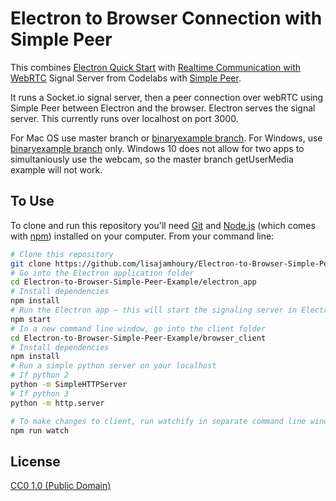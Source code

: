 # Electron to Browser Connection with Simple Peer

This combines [Electron Quick Start](https://electronjs.org/docs/tutorial/quick-start) with [Realtime Communication with WebRTC](https://codelabs.developers.google.com/codelabs/webrtc-web/#0) Signal Server from Codelabs with [Simple Peer](https://github.com/feross/simple-peer).

It runs a Socket.io signal server, then a peer connection over webRTC using Simple Peer between Electron and the browser. Electron serves the signal server. This currently runs over localhost on port 3000.

For Mac OS use master branch or [binaryexample branch](https://github.com/lisajamhoury/Electron-to-Browser-Simple-Peer-Example/tree/binaryexample). For Windows, use [binaryexample branch](https://github.com/lisajamhoury/Electron-to-Browser-Simple-Peer-Example/tree/binaryexample) only. Windows 10 does not allow for two apps to simultaniously use the webcam, so the master branch getUserMedia example will not work.

## To Use

To clone and run this repository you'll need [Git](https://git-scm.com) and [Node.js](https://nodejs.org/en/download/) (which comes with [npm](http://npmjs.com)) installed on your computer. From your command line:

```bash
# Clone this repository
git clone https://github.com/lisajamhoury/Electron-to-Browser-Simple-Peer-Example
# Go into the Electron application folder
cd Electron-to-Browser-Simple-Peer-Example/electron_app
# Install dependencies
npm install
# Run the Electron app — this will start the signaling server in Electron
npm start
# In a new command line window, go into the client folder
cd Electron-to-Browser-Simple-Peer-Example/browser_client
# Install dependencies
npm install
# Run a simple python server on your localhost
# If python 2
python -m SimpleHTTPServer
# If python 3
python -m http.server

# To make changes to client, run watchify in separate command line window
npm run watch
```

## License

[CC0 1.0 (Public Domain)](LICENSE.md)
